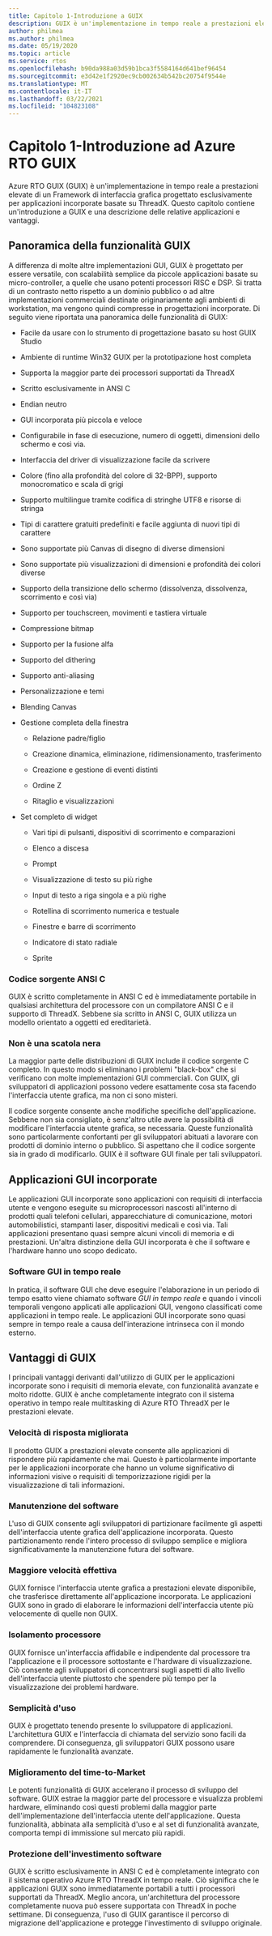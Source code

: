 ```yaml
---
title: Capitolo 1-Introduzione a GUIX
description: GUIX è un'implementazione in tempo reale a prestazioni elevate di un'interfaccia utente progettata esclusivamente per applicazioni incorporate basate su Azure RTO ThreadX.
author: philmea
ms.author: philmea
ms.date: 05/19/2020
ms.topic: article
ms.service: rtos
ms.openlocfilehash: b90da988a03d59b1bca3f5584164d641bef96454
ms.sourcegitcommit: e3d42e1f2920ec9cb002634b542bc20754f9544e
ms.translationtype: MT
ms.contentlocale: it-IT
ms.lasthandoff: 03/22/2021
ms.locfileid: "104823108"
---
```

# <a name="chapter-1---introduction-to-azure-rtos-guix"></a>Capitolo 1-Introduzione ad Azure RTO GUIX

Azure RTO GUIX (GUIX) è un'implementazione in tempo reale a prestazioni elevate di un Framework di interfaccia grafica progettato esclusivamente per applicazioni incorporate basate su ThreadX. Questo capitolo contiene un'introduzione a GUIX e una descrizione delle relative applicazioni e vantaggi.

## <a name="guix-feature-overview"></a>Panoramica della funzionalità GUIX

A differenza di molte altre implementazioni GUI, GUIX è progettato per essere versatile, con scalabilità semplice da piccole applicazioni basate su micro-controller, a quelle che usano potenti processori RISC e DSP. Si tratta di un contrasto netto rispetto a un dominio pubblico o ad altre implementazioni commerciali destinate originariamente agli ambienti di workstation, ma vengono quindi compresse in progettazioni incorporate. Di seguito viene riportata una panoramica delle funzionalità di GUIX:

- Facile da usare con lo strumento di progettazione basato su host GUIX Studio

- Ambiente di runtime Win32 GUIX per la prototipazione host completa

- Supporta la maggior parte dei processori supportati da ThreadX

- Scritto esclusivamente in ANSI C

- Endian neutro

- GUI incorporata più piccola e veloce

- Configurabile in fase di esecuzione, numero di oggetti, dimensioni dello schermo e così via.

- Interfaccia del driver di visualizzazione facile da scrivere

- Colore (fino alla profondità del colore di 32-BPP), supporto monocromatico e scala di grigi

- Supporto multilingue tramite codifica di stringhe UTF8 e risorse di stringa

- Tipi di carattere gratuiti predefiniti e facile aggiunta di nuovi tipi di carattere

- Sono supportate più Canvas di disegno di diverse dimensioni

- Sono supportate più visualizzazioni di dimensioni e profondità dei colori diverse

- Supporto della transizione dello schermo (dissolvenza, dissolvenza, scorrimento e così via)

- Supporto per touchscreen, movimenti e tastiera virtuale

- Compressione bitmap

- Supporto per la fusione alfa

- Supporto del dithering

- Supporto anti-aliasing

- Personalizzazione e temi

- Blending Canvas

- Gestione completa della finestra

  - Relazione padre/figlio

  - Creazione dinamica, eliminazione, ridimensionamento, trasferimento
  - Creazione e gestione di eventi distinti 
  - Ordine Z
  - Ritaglio e visualizzazioni

- Set completo di widget

  - Vari tipi di pulsanti, dispositivi di scorrimento e comparazioni

  - Elenco a discesa
  
  - Prompt

  - Visualizzazione di testo su più righe
  
  - Input di testo a riga singola e a più righe
  
  - Rotellina di scorrimento numerica e testuale
  
  - Finestre e barre di scorrimento
  
  - Indicatore di stato radiale
  
  - Sprite

### <a name="ansi-c-source-code"></a>Codice sorgente ANSI C

GUIX è scritto completamente in ANSI C ed è immediatamente portabile in qualsiasi architettura del processore con un compilatore ANSI C e il supporto di ThreadX. Sebbene sia scritto in ANSI C, GUIX utilizza un modello orientato a oggetti ed ereditarietà.

### <a name="not-a-black-box"></a>Non è una scatola nera

La maggior parte delle distribuzioni di GUIX include il codice sorgente C completo. In questo modo si eliminano i problemi "black-box" che si verificano con molte implementazioni GUI commerciali. Con GUIX, gli sviluppatori di applicazioni possono vedere esattamente cosa sta facendo l'interfaccia utente grafica, ma non ci sono misteri.

Il codice sorgente consente anche modifiche specifiche dell'applicazione. Sebbene non sia consigliato, è senz'altro utile avere la possibilità di modificare l'interfaccia utente grafica, se necessaria. Queste funzionalità sono particolarmente confortanti per gli sviluppatori abituati a lavorare con prodotti di dominio interno o pubblico. Si aspettano che il codice sorgente sia in grado di modificarlo. GUIX è il software GUI finale per tali sviluppatori.

## <a name="embedded-gui-applications"></a>Applicazioni GUI incorporate

Le applicazioni GUI incorporate sono applicazioni con requisiti di interfaccia utente e vengono eseguite su microprocessori nascosti all'interno di prodotti quali telefoni cellulari, apparecchiature di comunicazione, motori automobilistici, stampanti laser, dispositivi medicali e così via. Tali applicazioni presentano quasi sempre alcuni vincoli di memoria e di prestazioni. Un'altra distinzione della GUI incorporata è che il software e l'hardware hanno uno scopo dedicato.

### <a name="real-time-gui-software"></a>Software GUI in tempo reale

In pratica, il software GUI che deve eseguire l'elaborazione in un periodo di tempo esatto viene chiamato software *GUI in tempo reale* e quando i vincoli temporali vengono applicati alle applicazioni GUI, vengono classificati come applicazioni in tempo reale. Le applicazioni GUI incorporate sono quasi sempre in tempo reale a causa dell'interazione intrinseca con il mondo esterno.

## <a name="guix-benefits"></a>Vantaggi di GUIX

I principali vantaggi derivanti dall'utilizzo di GUIX per le applicazioni incorporate sono i requisiti di memoria elevate, con funzionalità avanzate e molto ridotte. GUIX è anche completamente integrato con il sistema operativo in tempo reale multitasking di Azure RTO ThreadX per le prestazioni elevate.

### <a name="improved-responsiveness"></a>Velocità di risposta migliorata

Il prodotto GUIX a prestazioni elevate consente alle applicazioni di rispondere più rapidamente che mai. Questo è particolarmente importante per le applicazioni incorporate che hanno un volume significativo di informazioni visive o requisiti di temporizzazione rigidi per la visualizzazione di tali informazioni.

### <a name="software-maintenance"></a>Manutenzione del software

L'uso di GUIX consente agli sviluppatori di partizionare facilmente gli aspetti dell'interfaccia utente grafica dell'applicazione incorporata. Questo partizionamento rende l'intero processo di sviluppo semplice e migliora significativamente la manutenzione futura del software.

### <a name="increased-throughput"></a>Maggiore velocità effettiva

GUIX fornisce l'interfaccia utente grafica a prestazioni elevate disponibile, che trasferisce direttamente all'applicazione incorporata. Le applicazioni GUIX sono in grado di elaborare le informazioni dell'interfaccia utente più velocemente di quelle non GUIX.

### <a name="processor-isolation"></a>Isolamento processore

GUIX fornisce un'interfaccia affidabile e indipendente dal processore tra l'applicazione e il processore sottostante e l'hardware di visualizzazione. Ciò consente agli sviluppatori di concentrarsi sugli aspetti di alto livello dell'interfaccia utente piuttosto che spendere più tempo per la visualizzazione dei problemi hardware.

### <a name="ease-of-use"></a>Semplicità d'uso

GUIX è progettato tenendo presente lo sviluppatore di applicazioni. L'architettura GUIX e l'interfaccia di chiamata del servizio sono facili da comprendere. Di conseguenza, gli sviluppatori GUIX possono usare rapidamente le funzionalità avanzate.

### <a name="improve-time-to-market"></a>Miglioramento del time-to-Market

Le potenti funzionalità di GUIX accelerano il processo di sviluppo del software. GUIX estrae la maggior parte del processore e visualizza problemi hardware, eliminando così questi problemi dalla maggior parte dell'implementazione dell'interfaccia utente dell'applicazione. Questa funzionalità, abbinata alla semplicità d'uso e al set di funzionalità avanzate, comporta tempi di immissione sul mercato più rapidi.

### <a name="protecting-the-software-investment"></a>Protezione dell'investimento software

GUIX è scritto esclusivamente in ANSI C ed è completamente integrato con il sistema operativo Azure RTO ThreadX in tempo reale. Ciò significa che le applicazioni GUIX sono immediatamente portabili a tutti i processori supportati da ThreadX. Meglio ancora, un'architettura del processore completamente nuova può essere supportata con ThreadX in poche settimane. Di conseguenza, l'uso di GUIX garantisce il percorso di migrazione dell'applicazione e protegge l'investimento di sviluppo originale.
